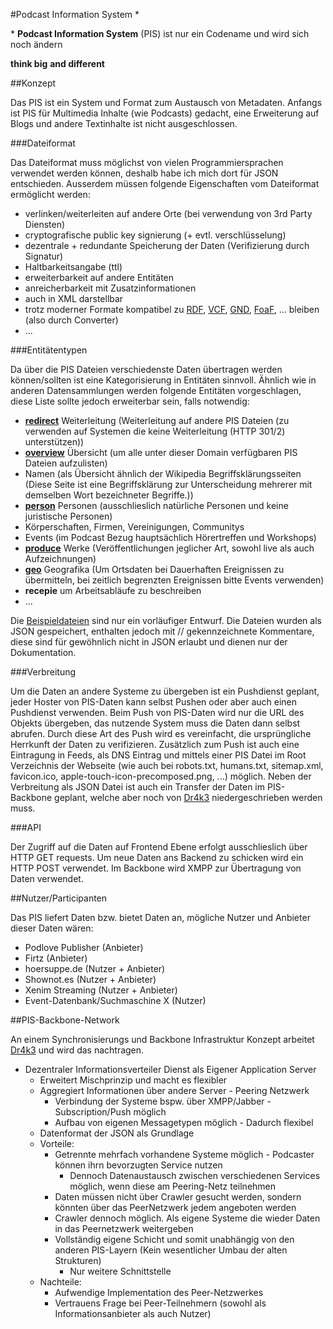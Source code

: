 #Podcast Information System \*

\* **Podcast Information System** (PIS) ist nur ein Codename und wird sich noch ändern

**think big**
**and different**

##Konzept

Das PIS ist ein System und Format zum Austausch von Metadaten. Anfangs ist PIS für Multimedia Inhalte (wie Podcasts) gedacht, eine Erweiterung auf Blogs und andere Textinhalte ist nicht ausgeschlossen.

###Dateiformat

Das Dateiformat muss möglichst von vielen Programmiersprachen verwendet werden können, deshalb habe ich mich dort für JSON entschieden. Ausserdem müssen folgende Eigenschaften vom Dateiformat ermöglicht werden:

* verlinken/weiterleiten auf andere Orte (bei verwendung von 3rd Party Diensten)
* cryptografische public key signierung (+ evtl. verschlüsselung)
* dezentrale + redundante Speicherung der Daten (Verifizierung durch Signatur)
* Haltbarkeitsangabe (ttl)
* erweiterbarkeit auf andere Entitäten
* anreicherbarkeit mit Zusatzinformationen
* auch in XML darstellbar
* trotz moderner Formate kompatibel zu [RDF](http://de.wikipedia.org/wiki/RDF-Schema), [VCF](http://de.wikipedia.org/wiki/VCard), [GND](http://de.wikipedia.org/wiki/Gemeinsame_Normdatei), [FoaF](http://de.wikipedia.org/wiki/FOAF), ... bleiben (also durch Converter)
* ...

###Entitätentypen

Da über die PIS Dateien verschiedenste Daten übertragen werden können/sollten ist eine Kategorisierung in Entitäten sinnvoll. Ähnlich wie in anderen Datensammlungen werden folgende Entitäten vorgeschlagen, diese Liste sollte jedoch erweiterbar sein, falls notwendig:

* [**redirect**](https://github.com/SimonWaldherr/PIS-draft/blob/master/beispieldateien/redirect.json) Weiterleitung (Weiterleitung auf andere PIS Dateien (zu verwenden auf Systemen die keine Weiterleitung (HTTP 301/2) unterstützen))
* [**overview**](https://github.com/SimonWaldherr/PIS-draft/blob/master/beispieldateien/overview.json) Übersicht (um alle unter dieser Domain verfügbaren PIS Dateien aufzulisten)
* Namen (als Übersicht ähnlich der Wikipedia Begriffsklärungsseiten (Diese Seite ist eine Begriffsklärung zur Unterscheidung mehrerer mit demselben Wort bezeichneter Begriffe.))
* [**person**](https://github.com/SimonWaldherr/PIS-draft/blob/master/beispieldateien/person.json) Personen (ausschlieslich natürliche Personen und keine juristische Personen)
* Körperschaften, Firmen, Vereinigungen, Communitys
* Events (im Podcast Bezug hauptsächlich Hörertreffen und Workshops)
* [**produce**](https://github.com/SimonWaldherr/PIS-draft/blob/master/beispieldateien/produce.json) Werke (Veröffentlichungen jeglicher Art, sowohl live als auch Aufzeichnungen)
* [**geo**](https://github.com/SimonWaldherr/PIS-draft/blob/master/beispieldateien/geo.json) Geografika (Um Ortsdaten bei Dauerhaften Ereignissen zu übermitteln, bei zeitlich begrenzten Ereignissen bitte Events verwenden)
* **recepie** um Arbeitsabläufe zu beschreiben
* ...

Die [Beispieldateien](https://github.com/SimonWaldherr/PIS-draft/blob/master/beispieldateien/) sind nur ein vorläufiger Entwurf. Die Dateien wurden als JSON gespeichert, enthalten jedoch mit // gekennzeichnete Kommentare, diese sind für gewöhnlich nicht in JSON erlaubt und dienen nur der Dokumentation.

###Verbreitung

Um die Daten an andere Systeme zu übergeben ist ein Pushdienst geplant, jeder Hoster von PIS-Daten kann selbst Pushen oder aber auch einen Pushdienst verwenden.
Beim Push von PIS-Daten wird nur die URL des Objekts übergeben, das nutzende System muss die Daten dann selbst abrufen. Durch diese Art des Push wird es vereinfacht, die ursprüngliche Herrkunft der Daten zu verifizieren.
Zusätzlich zum Push ist auch eine Eintragung in Feeds, als DNS Eintrag und mittels einer PIS Datei im Root Verzeichnis der Webseite (wie auch bei robots.txt, humans.txt, sitemap.xml, favicon.ico, apple-touch-icon-precomposed.png, ...) möglich.
Neben der Verbreitung als JSON Datei ist auch ein Transfer der Daten im PIS-Backbone geplant, welche aber noch von [Dr4k3](https://github.com/Drake81) niedergeschrieben werden muss.

###API

Der Zugriff auf die Daten auf Frontend Ebene erfolgt ausschlieslich über HTTP GET requests. Um neue Daten ans Backend zu schicken wird ein HTTP POST verwendet. Im Backbone wird XMPP zur Übertragung von Daten verwendet.

##Nutzer/Participanten

Das PIS liefert Daten bzw. bietet Daten an, mögliche Nutzer und Anbieter dieser Daten wären:

* Podlove Publisher (Anbieter)
* Firtz (Anbieter)
* hoersuppe.de (Nutzer + Anbieter)
* Shownot.es (Nutzer + Anbieter)
* Xenim Streaming (Nutzer + Anbieter)
* Event-Datenbank/Suchmaschine X (Nutzer)

##PIS-Backbone-Network

An einem Synchronisierungs und Backbone Infrastruktur Konzept arbeitet [Dr4k3](https://github.com/Drake81) und wird das nachtragen.

* Dezentraler Informationsverteiler Dienst als Eigener Application Server
  * Erweitert Mischprinzip und macht es flexibler
  * Aggregiert Informationen über andere Server - Peering Netzwerk
    * Verbindung der Systeme bspw. über XMPP/Jabber - Subscription/Push möglich
    * Aufbau von eigenen Messagetypen möglich - Dadurch flexibel
  * Datenformat der JSON als Grundlage
  * Vorteile:
    * Getrennte mehrfach vorhandene Systeme möglich - Podcaster können ihrn bevorzugten Service nutzen
      * Dennoch Datenaustausch zwischen verschiedenen Services möglich, wenn diese am Peering-Netz teilnehmen
    * Daten müssen nicht über Crawler gesucht werden, sondern könnten über das PeerNetzwerk jedem angeboten werden
    * Crawler dennoch möglich. Als eigene Systeme die wieder Daten in das Peernetzwerk weitergeben
    * Vollständig eigene Schicht und somit unabhängig von den anderen PIS-Layern (Kein wesentlicher Umbau der alten Strukturen)
      * Nur weitere Schnittstelle
  * Nachteile:
    * Aufwendige Implementation des Peer-Netzwerkes
    * Vertrauens Frage bei Peer-Teilnehmern (sowohl als Informationsanbieter als auch Nutzer)

